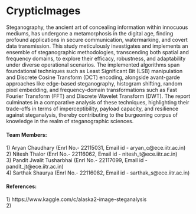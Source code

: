 # CrypticImages

Steganography, the ancient art of concealing information within innocuous mediums, has undergone a metamorphosis in the digital age, finding profound applications in secure communication, watermarking, and covert data transmission. This study meticulously investigates and implements an ensemble of steganographic methodologies, transcending both spatial and frequency domains, to explore their efficacy, robustness, and adaptability under diverse operational scenarios. The implemented algorithms span foundational techniques such as Least Significant Bit (LSB) manipulation and Discrete Cosine Transform (DCT) encoding, alongside avant-garde approaches like edge-based steganography, histogram shifting, random pixel embedding, and frequency-domain transformations such as Fast Fourier Transform (FFT) and Discrete Wavelet Transform (DWT). The report culminates in a comparative analysis of these techniques, highlighting their trade-offs in terms of imperceptibility, payload capacity, and resilience against steganalysis, thereby contributing to the burgeoning corpus of knowledge in the realm of steganographic sciences.


<h4><b>Team Members:</b></h4>
1) Aryan Chaudhary (Enrl No.- 22115031, Email id - aryan_c@ece.iitr.ac.in)<br>
2) Nitesh Thalor (Enrl No.- 22116062, Email id - nitesh_t@ece.iitr.ac.in)<br>
3) Pandit Jwalit Tusharbhai (Enrl No.- 22117099, Email id - pandit_jt@ece.iitr.ac.in)<br>
4) Sarthak Shaurya (Enrl No.- 22116082, Email id - sarthak_s@ece.iitr.ac.in)<br>

<h4><b>References:</b></h4>
1) https://www.kaggle.com/c/alaska2-image-steganalysis<br>
2) 


